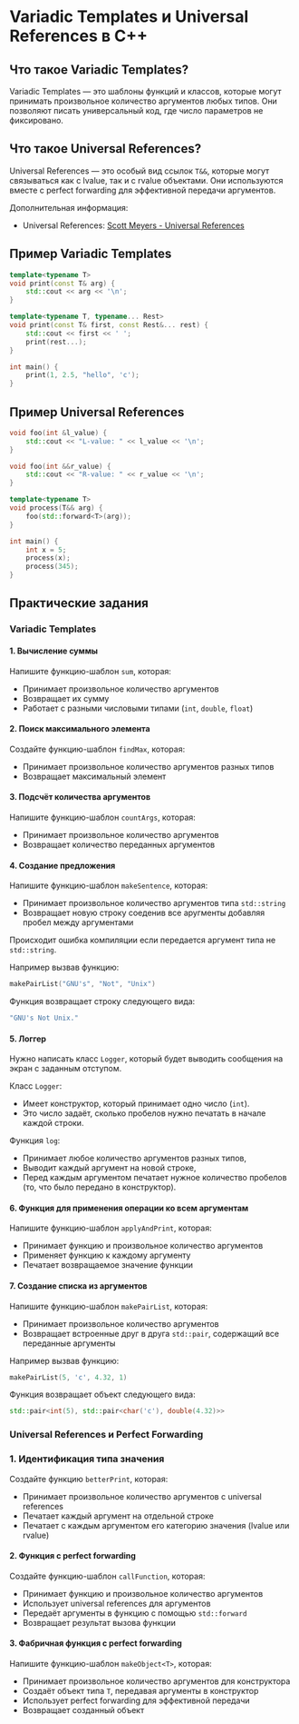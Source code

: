 # Variadic Templates и Universal References в C++

## Что такое Variadic Templates?
Variadic Templates — это шаблоны функций и классов, которые могут принимать произвольное количество аргументов любых типов.
Они позволяют писать универсальный код, где число параметров не фиксировано.

## Что такое Universal References?
Universal References — это особый вид ссылок `T&&`, которые могут связываться как с lvalue, так и с rvalue объектами.
Они используются вместе с perfect forwarding для эффективной передачи аргументов.

Дополнительная информация:
- Universal References: [Scott Meyers - Universal References](https://isocpp.org/blog/2012/11/universal-references-in-c11-scott-meyers)

## Пример Variadic Templates
```cpp
template<typename T>
void print(const T& arg) {
    std::cout << arg << '\n';
}

template<typename T, typename... Rest>
void print(const T& first, const Rest&... rest) {
    std::cout << first << ' ';
    print(rest...);
}

int main() {
    print(1, 2.5, "hello", 'c');
}
```

## Пример Universal References
```cpp
void foo(int &l_value) {
    std::cout << "L-value: " << l_value << '\n';
}

void foo(int &&r_value) {
    std::cout << "R-value: " << r_value << '\n';
}

template<typename T>
void process(T&& arg) {
    foo(std::forward<T>(arg));
}

int main() {
    int x = 5;
    process(x);
    process(345);
}
```

## Практические задания
### Variadic Templates
#### 1. Вычисление суммы
Напишите функцию-шаблон `sum`, которая:
- Принимает произвольное количество аргументов
- Возвращает их сумму
- Работает с разными числовыми типами (`int`, `double`, `float`)

#### 2. Поиск максимального элемента
Создайте функцию-шаблон `findMax`, которая:
- Принимает произвольное количество аргументов разных типов
- Возвращает максимальный элемент

#### 3. Подсчёт количества аргументов
Напишите функцию-шаблон `countArgs`, которая:
- Принимает произвольное количество аргументов
- Возвращает количество переданных аргументов

#### 4. Создание предложения
Напишите функцию-шаблон `makeSentence`, которая:
- Принимает произвольное количество аргументов типа `std::string`
- Возвращает новую строку соеденив все аругменты добавляя пробел между аргументами

Происходит ошибка компиляции если передается аргумент типа не `std::string`.

Например вызвав функцию:
```cpp
makePairList("GNU's", "Not", "Unix")
```

Функция возвращает строку следующего вида:
```cpp
"GNU's Not Unix."
```

#### 5. Логгер
Нужно написать класс `Logger`, который будет выводить сообщения на экран с заданным отступом.

Класс `Logger`:
- Имеет конструктор, который принимает одно число (`int`).
- Это число задаёт, сколько пробелов нужно печатать в начале каждой строки.

Функция `log`:
- Принимает любое количество аргументов разных типов,
- Выводит каждый аргумент на новой строке,
- Перед каждым аргументом печатает нужное количество пробелов (то, что было передано в конструктор).

#### 6. Функция для применения операции ко всем аргументам
Напишите функцию-шаблон `applyAndPrint`, которая:
- Принимает функцию и произвольное количество аргументов
- Применяет функцию к каждому аргументу
- Печатает возвращаемое значение функции

#### 7. Создание списка из аргументов
Напишите функцию-шаблон `makePairList`, которая:
- Принимает произвольное количество аргументов
- Возвращает встроенные друг в друга `std::pair`, содержащий все переданные аргументы

Например вызвав функцию:
```cpp
makePairList(5, 'c', 4.32, 1)
```

Функция возвращает объект следующего вида:
```cpp
std::pair<int(5), std::pair<char('c'), double(4.32)>>
```

### Universal References и Perfect Forwarding
### 1. Идентификация типа значения
Создайте функцию `betterPrint`, которая:
- Принимает произвольное количество аргументов с universal references
- Печатает каждый аргумент на отдельной строке
- Печатает с каждым аргументом его категорию значения (lvalue или rvalue)

#### 2. Функция с perfect forwarding
Создайте функцию-шаблон `callFunction`, которая:
- Принимает функцию и произвольное количество аргументов
- Использует universal references для аргументов
- Передаёт аргументы в функцию с помощью `std::forward`
- Возвращает результат вызова функции

#### 3. Фабричная функция с perfect forwarding
Напишите функцию-шаблон `makeObject<T>`, которая:
- Принимает произвольное количество аргументов для конструктора
- Создаёт объект типа `T`, передавая аргументы в конструктор
- Использует perfect forwarding для эффективной передачи
- Возвращает созданный объект
